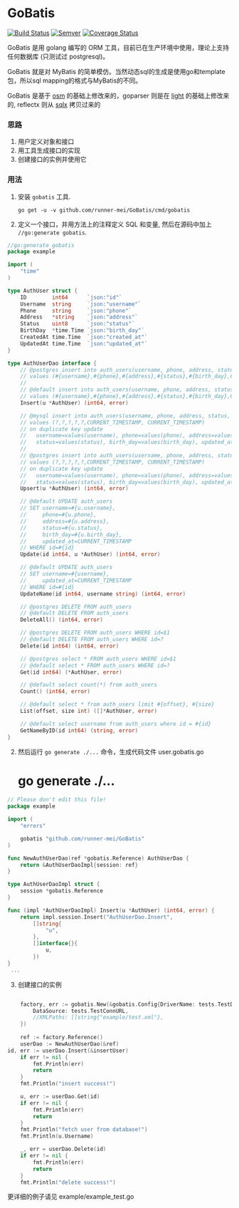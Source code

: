 # GoBatis

[![Build Status](https://travis-ci.org/runner-mei/GoBatis.svg?branch=master)](https://travis-ci.org/runner-mei/GoBatis)
[![Semver](http://img.shields.io/SemVer/0.5.1.png)](http://semver.org/spec/v0.5.1.html)
[![Coverage Status](https://coveralls.io/repos/github/runner-mei/GoBatis/badge.svg?branch=master)](https://coveralls.io/github/runner-mei/GoBatis?branch=master)

GoBatis 是用 golang 编写的 ORM 工具，目前已在生产环境中使用，理论上支持任何数据库 (只测试过 postgresql)。

GoBatis 就是对 MyBatis 的简单模仿。当然动态sql的生成是使用go和template包，所以sql mapping的格式与MyBatis的不同。

GoBatis 是基于 [osm](https://github.com/yinshuwei/osm) 的基础上修改来的，goparser 则是在 [light](https://github.com/arstd/light) 的基础上修改来的, reflectx 则从 [sqlx](https://github.com/jmoiron/sqlx) 拷贝过来的


### 思路
1. 用户定义对象和接口
2. 用工具生成接口的实现
3. 创建接口的实例并使用它



### 用法

1. 安装 `gobatis` 工具.

    `go get -u -v github.com/runner-mei/GoBatis/cmd/gobatis`


2. 定义一个接口，并用方法上的注释定义 SQL 和变量, 然后在源码中加上 `//go:generate gobatis`.

````go
//go:generate gobatis
package example

import (
	"time"
)

type AuthUser struct {
	ID        int64      `json:"id"`
	Username  string     `json:"username"`
	Phone     string     `json:"phone"`
	Address   *string    `json:"address"`
	Status    uint8      `json:"status"`
	BirthDay  *time.Time `json:"birth_day"`
	CreatedAt time.Time  `json:"created_at"`
	UpdatedAt time.Time  `json:"updated_at"`
}

type AuthUserDao interface {
	// @postgres insert into auth_users(username, phone, address, status, birth_day, created_at, updated_at)
	// values (#{username},#{phone},#{address},#{status},#{birth_day},CURRENT_TIMESTAMP, CURRENT_TIMESTAMP) returning id
	//
	// @default insert into auth_users(username, phone, address, status, birth_day, created_at, updated_at)
	// values (#{username},#{phone},#{address},#{status},#{birth_day},CURRENT_TIMESTAMP, CURRENT_TIMESTAMP)
	Insert(u *AuthUser) (int64, error)

	// @mysql insert into auth_users(username, phone, address, status, birth_day, created_at, updated_at)
	// values (?,?,?,?,?,CURRENT_TIMESTAMP, CURRENT_TIMESTAMP)
	// on duplicate key update
	//   username=values(username), phone=values(phone), address=values(address),
	//   status=values(status), birth_day=values(birth_day), updated_at=CURRENT_TIMESTAMP
	//
	// @postgres insert into auth_users(username, phone, address, status, birth_day, created_at, updated_at)
	// values (?,?,?,?,?,CURRENT_TIMESTAMP, CURRENT_TIMESTAMP)
	// on duplicate key update
	//   username=values(username), phone=values(phone), address=values(address),
	//   status=values(status), birth_day=values(birth_day), updated_at=CURRENT_TIMESTAMP
	Upsert(u *AuthUser) (int64, error)

	// @default UPDATE auth_users
	// SET username=#{u.username},
	//     phone=#{u.phone},
	//     address=#{u.address},
	//     status=#{u.status},
	//     birth_day=#{u.birth_day},
	//     updated_at=CURRENT_TIMESTAMP
	// WHERE id=#{id}
	Update(id int64, u *AuthUser) (int64, error)

	// @default UPDATE auth_users
	// SET username=#{username},
	//     updated_at=CURRENT_TIMESTAMP
	// WHERE id=#{id}
	UpdateName(id int64, username string) (int64, error)

	// @postgres DELETE FROM auth_users
	// @default DELETE FROM auth_users
	DeleteAll() (int64, error)

	// @postgres DELETE FROM auth_users WHERE id=$1
	// @default DELETE FROM auth_users WHERE id=?
	Delete(id int64) (int64, error)

	// @postgres select * FROM auth_users WHERE id=$1
	// @default select * FROM auth_users WHERE id=?
	Get(id int64) (*AuthUser, error)

	// @default select count(*) from auth_users
	Count() (int64, error)

	// @default select * from auth_users limit #{offset}, #{size}
	List(offset, size int) ([]*AuthUser, error)

	// @default select username from auth_users where id = #{id}
    GetNameByID(id int64) (string, error)
}

````

2. 然后运行 `go generate ./...` 命令，生成代码文件 user.gobatis.go

	# go generate ./...

````go
// Please don't edit this file!
package example

import (
	"errors"

	gobatis "github.com/runner-mei/GoBatis"
)

func NewAuthUserDao(ref *gobatis.Reference) AuthUserDao {
	return &AuthUserDaoImpl{session: ref}
}

type AuthUserDaoImpl struct {
	session *gobatis.Reference
}

func (impl *AuthUserDaoImpl) Insert(u *AuthUser) (int64, error) {
	return impl.session.Insert("AuthUserDao.Insert",
		[]string{
			"u",
		},
		[]interface{}{
			u,
		})
}
 ...

````

3. 创建接口的实例

````go

	factory, err := gobatis.New(&gobatis.Config{DriverName: tests.TestDrv,
		DataSource: tests.TestConnURL,
		//XMLPaths: []string{"example/test.xml"},
    })
    
	ref := factory.Reference()
	userDao := NewAuthUserDao(&ref)
id, err := userDao.Insert(&insertUser)
	if err != nil {
		fmt.Println(err)
		return
	}
	fmt.Println("insert success!")

	u, err := userDao.Get(id)
	if err != nil {
		fmt.Println(err)
		return
	}
	fmt.Println("fetch user from database!")
	fmt.Println(u.Username)

	_, err = userDao.Delete(id)
	if err != nil {
		fmt.Println(err)
		return
	}
	fmt.Println("delete success!")
````

更详细的例子请见 example/example_test.go

